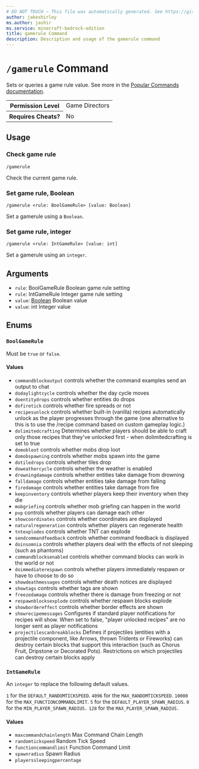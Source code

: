 ```yaml
---
# DO NOT TOUCH — This file was automatically generated. See https://github.com/mojang/minecraftapidocsgenerator to modify descriptions, examples, etc.
author: jakeshirley
ms.author: jashir
ms.service: minecraft-bedrock-edition
title: gamerule Command
description: Description and usage of the gamerule command
---
```

# `/gamerule` Command
Sets or queries a game rule value. See more in the [Popular Commands documentation](https://learn.microsoft.com/minecraft/creator/documents/commandspopularcommands#gamerule).

<table>
  <tr>
    <th>Permission Level</th>
    <td>Game Directors</td>
  </tr>
  <tr>
    <th>Requires Cheats?</th>
    <td>No</td>
  </tr>
</table>

## Usage
### Check game rule
`/gamerule`

Check the current game rule.

### Set game rule, Boolean
`/gamerule <rule: BoolGameRule> [value: Boolean]`

Set a gamerule using a `Boolean`.

### Set game rule, integer
`/gamerule <rule: IntGameRule> [value: int]`

Set a gamerule using an `integer`.

## Arguments
- `rule`: BoolGameRule
Boolean game rule setting
- `rule`: IntGameRule
Integer game rule setting
- `value`: [Boolean](../enums/Boolean.md)
Boolean value
- `value`: int
Integer value

## Enums
### `BoolGameRule`
Must be `true` or `false`.

#### Values
- `commandblockoutput`
controls whether the command examples send an output to chat
- `dodaylightcycle`
controls whether the day cycle moves
- `doentitydrops`
controls whether entities do drops
- `dofiretick`
controls whether fire spreads or not
- `recipesunlock`
controls whether built-in (vanilla) recipes automatically unlock as the player progresses through the game (one alternative to this is to use the /recipe command based on custom gameplay logic.) 
- `dolimitedcrafting`
Determines whether players should be able to craft only those recipes that they've unlocked first - when dolimitedcrafting is set to true
- `domobloot`
controls whether mobs drop loot
- `domobspawning`
controls whether mobs spawn into the game
- `dotiledrops`
controls whether tiles drop
- `doweathercycle`
controls whether the weather is enabled
- `drowningdamage`
controls whether entities take damage from drowning
- `falldamage`
controls whether entities take damage from falling
- `firedamage`
controls whether entities take damage from fire
- `keepinventory`
controls whether players keep their inventory when they die
- `mobgriefing`
controls whether mob griefing can happen in the world
- `pvp`
controls whether players can damage each other
- `showcoordinates`
controls whether coordinates are displayed
- `naturalregeneration`
controls whether players can regenerate health
- `tntexplodes`
controls whether TNT can explode
- `sendcommandfeedback`
controls whether command feedback is displayed
- `doinsomnia`
controls whether players deal with the effects of not sleeping (such as phantoms)
- `commandblocksenabled`
controls whether command blocks can work in the world or not
- `doimmediaterespawn`
controls whether players immediately respawn or have to choose to do so
- `showdeathmessages`
controls whether death notices are displayed
- `showtags`
controls whether tags are shown
- `freezedamage`
controls whether there is damage from freezing or not
- `respawnblocksexplode`
controls whether respawn blocks explode
- `showbordereffect`
controls whether border effects are shown
- `showrecipemessages`
Configures if standard player notifications for recipes will show. When set to false, "player unlocked recipes" are no longer sent as player notifications
- `projectilescanbreakblocks`
Defines if projectiles (entities with a projectile component, like Arrows, thrown Tridents or Fireworks) can destroy certain blocks that support this interaction (such as Chorus Fruit, Dripstone or Decorated Pots). Restrictions on which projectiles can destroy certain blocks apply

### `IntGameRule`
An `integer` to replace the following default values.

`1` for the `DEFAULT_RANDOMTICKSPEED`.
`4096` for the `MAX_RANDOMTICKSPEED`.
`10000` for the `MAX_FUNCTIONCOMMANDLIMIT`.
`5` for the `DEFAULT_PLAYER_SPAWN_RADIUS`.
`0` for the `MIN_PLAYER_SPAWN_RADIUS.`
`128` for the `MAX_PLAYER_SPAWN_RADIUS.`

#### Values
- `maxcommandchainlength`
Max Command Chain Length
- `randomtickspeed`
Random Tick Speed
- `functioncommandlimit`
Function Command Limit
- `spawnradius`
Spawn Radius
- `playerssleepingpercentage`
